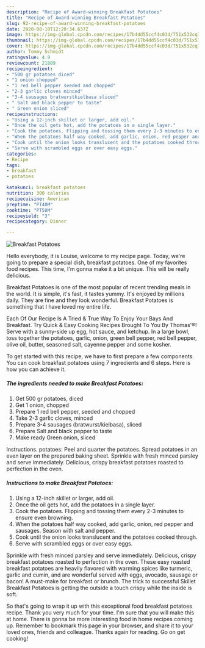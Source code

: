```yaml
---
description: "Recipe of Award-winning Breakfast Potatoes"
title: "Recipe of Award-winning Breakfast Potatoes"
slug: 92-recipe-of-award-winning-breakfast-potatoes
date: 2020-08-10T12:20:34.637Z
image: https://img-global.cpcdn.com/recipes/17b4dd55ccf4c03d/751x532cq70/breakfast-potatoes-recipe-main-photo.jpg
thumbnail: https://img-global.cpcdn.com/recipes/17b4dd55ccf4c03d/751x532cq70/breakfast-potatoes-recipe-main-photo.jpg
cover: https://img-global.cpcdn.com/recipes/17b4dd55ccf4c03d/751x532cq70/breakfast-potatoes-recipe-main-photo.jpg
author: Tommy Schmidt
ratingvalue: 4.9
reviewcount: 21809
recipeingredient:
- "500 gr potatoes diced"
- "1 onion chopped"
- "1 red bell pepper seeded and chopped"
- "2-3 garlic cloves minced"
- "3-4 sausages bratwurstkielbasa sliced"
- " Salt and black pepper to taste"
- " Green onion sliced"
recipeinstructions:
- "Using a 12-inch skillet or larger, add oil."
- "Once the oil gets hot, add the potatoes in a single layer."
- "Cook the potatoes. Flipping and tossing them every 2-3 minutes to ensure even browning."
- "When the potatoes half way cooked, add garlic, onion, red pepper and sausages. Season with salt and pepper."
- "Cook until the onion looks translucent and the potatoes cooked through."
- "Serve with scrambled eggs or over easy eggs."
categories:
- Recipe
tags:
- breakfast
- potatoes

katakunci: breakfast potatoes 
nutrition: 300 calories
recipecuisine: American
preptime: "PT40M"
cooktime: "PT58M"
recipeyield: "3"
recipecategory: Dinner

---
```



![Breakfast Potatoes](https://img-global.cpcdn.com/recipes/17b4dd55ccf4c03d/751x532cq70/breakfast-potatoes-recipe-main-photo.jpg)

Hello everybody, it is Louise, welcome to my recipe page. Today, we're going to prepare a special dish, breakfast potatoes. One of my favorites food recipes. This time, I'm gonna make it a bit unique. This will be really delicious.

Breakfast Potatoes is one of the most popular of recent trending meals in the world. It is simple, it's fast, it tastes yummy. It's enjoyed by millions daily. They are fine and they look wonderful. Breakfast Potatoes is something that I have loved my entire life.

Each Of Our Recipe Is A Tried &amp; True Way To Enjoy Your Bays And Breakfast. Try Quick &amp; Easy Cooking Recipes Brought To You By Thomas&#39;®! Serve with a sunny-side up egg, hot sauce, and ketchup. In a large bowl, toss together the potatoes, garlic, onion, green bell pepper, red bell pepper, olive oil, butter, seasoned salt, cayenne pepper and some kosher.


To get started with this recipe, we have to first prepare a few components. You can cook breakfast potatoes using 7 ingredients and 6 steps. Here is how you can achieve it.

<!--inarticleads1-->

##### The ingredients needed to make Breakfast Potatoes:

1. Get 500 gr potatoes, diced
1. Get 1 onion, chopped
1. Prepare 1 red bell pepper, seeded and chopped
1. Take 2-3 garlic cloves, minced
1. Prepare 3-4 sausages (bratwurst/kielbasa), sliced
1. Prepare  Salt and black pepper to taste
1. Make ready  Green onion, sliced


Instructions. potatoes: Peel and quarter the potatoes. Spread potatoes in an even layer on the prepared baking sheet. Sprinkle with fresh minced parsley and serve immediately. Delicious, crispy breakfast potatoes roasted to perfection in the oven. 

<!--inarticleads2-->

##### Instructions to make Breakfast Potatoes:

1. Using a 12-inch skillet or larger, add oil.
1. Once the oil gets hot, add the potatoes in a single layer.
1. Cook the potatoes. Flipping and tossing them every 2-3 minutes to ensure even browning.
1. When the potatoes half way cooked, add garlic, onion, red pepper and sausages. Season with salt and pepper.
1. Cook until the onion looks translucent and the potatoes cooked through.
1. Serve with scrambled eggs or over easy eggs.


Sprinkle with fresh minced parsley and serve immediately. Delicious, crispy breakfast potatoes roasted to perfection in the oven. These easy roasted breakfast potatoes are heavily flavored with warming spices like turmeric, garlic and cumin, and are wonderful served with eggs, avocado, sausage or bacon! A must-make for breakfast or brunch. The trick to successful Skillet Breakfast Potatoes is getting the outside a touch crispy while the inside is soft. 

So that's going to wrap it up with this exceptional food breakfast potatoes recipe. Thank you very much for your time. I'm sure that you will make this at home. There is gonna be more interesting food in home recipes coming up. Remember to bookmark this page in your browser, and share it to your loved ones, friends and colleague. Thanks again for reading. Go on get cooking!
